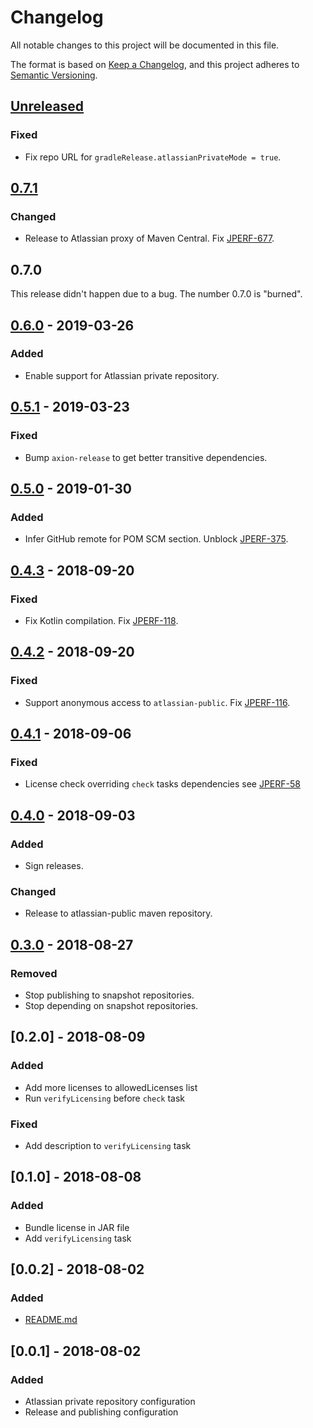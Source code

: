 # Changelog
All notable changes to this project will be documented in this file.

The format is based on [Keep a Changelog](https://keepachangelog.com/en/1.0.0/),
and this project adheres to [Semantic Versioning](https://semver.org/spec/v2.0.0.html).

## [Unreleased]
[Unreleased]: https://bitbucket.org/atlassian/gradle-release/branches/compare/master%0Drelease-0.7.1

### Fixed
- Fix repo URL for `gradleRelease.atlassianPrivateMode = true`.

## [0.7.1]
[0.7.1]: https://bitbucket.org/atlassian/gradle-release/branches/compare/release-0.7.1%0Drelease-0.6.0

### Changed
- Release to Atlassian proxy of Maven Central. Fix [JPERF-677].

[JPERF-677]: https://ecosystem.atlassian.net/browse/JPERF-677

## 0.7.0
This release didn't happen due to a bug. The number 0.7.0 is "burned".

## [0.6.0] - 2019-03-26
[0.6.0]: https://bitbucket.org/atlassian/gradle-release/branches/compare/release-0.6.0%0Drelease-0.5.1

### Added
- Enable support for Atlassian private repository.

## [0.5.1] - 2019-03-23
[0.5.1]: https://bitbucket.org/atlassian/gradle-release/branches/compare/release-0.5.1%0Drelease-0.5.0

### Fixed
- Bump `axion-release` to get better transitive dependencies.

## [0.5.0] - 2019-01-30
[0.5.0]: https://bitbucket.org/atlassian/gradle-release/branches/compare/release-0.5.0%0Drelease-0.4.3

### Added
- Infer GitHub remote for POM SCM section. Unblock [JPERF-375].

[JPERF-375]: https://ecosystem.atlassian.net/browse/JPERF-375

## [0.4.3] - 2018-09-20
[0.4.3]: https://bitbucket.org/atlassian/gradle-release/branches/compare/release-0.4.3%0Drelease-0.4.2

### Fixed
- Fix Kotlin compilation. Fix [JPERF-118].

[JPERF-118]: https://ecosystem.atlassian.net/browse/JPERF-118

## [0.4.2] - 2018-09-20
[0.4.2]: https://bitbucket.org/atlassian/gradle-release/branches/compare/release-0.4.2%0Drelease-0.4.1

### Fixed
- Support anonymous access to `atlassian-public`. Fix [JPERF-116].

[JPERF-116]: https://ecosystem.atlassian.net/browse/JPERF-116

## [0.4.1] - 2018-09-06
[0.4.1]: https://bitbucket.org/atlassian/gradle-release/branches/compare/release-0.4.1%0Drelease-0.4.0

### Fixed
- License check overriding `check` tasks dependencies see [JPERF-58](https://ecosystem.atlassian.net/browse/JPERF-58)

## [0.4.0] - 2018-09-03
[0.4.0]: https://bitbucket.org/atlassian/gradle-release/branches/compare/release-0.4.0%0Drelease-0.3.0

### Added
- Sign releases.

### Changed
- Release to atlassian-public maven repository.

## [0.3.0] - 2018-08-27
[0.3.0]: https://bitbucket.org/atlassian/gradle-release/branches/compare/release-0.3.0%0Drelease-0.2.0

### Removed
- Stop publishing to snapshot repositories.
- Stop depending on snapshot repositories.

## [0.2.0] - 2018-08-09
### Added
- Add more licenses to allowedLicenses list
- Run `verifyLicensing` before `check` task
### Fixed
- Add description to  `verifyLicensing` task

## [0.1.0] - 2018-08-08
### Added
- Bundle license in JAR file
- Add `verifyLicensing` task

## [0.0.2] - 2018-08-02
### Added
- [README.md](README.md)

## [0.0.1] - 2018-08-02
### Added
- Atlassian private repository configuration
- Release and publishing configuration



